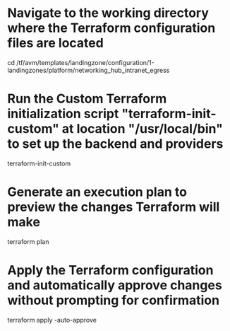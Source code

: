 # Navigate to the working directory where the Terraform configuration files are located
cd /tf/avm/templates/landingzone/configuration/1-landingzones/platform/networking_hub_intranet_egress

# Run the **Custom** Terraform initialization script "terraform-init-custom" at location "/usr/local/bin" to set up the backend and providers
terraform-init-custom 

# Generate an execution plan to preview the changes Terraform will make
terraform plan

# Apply the Terraform configuration and automatically approve changes without prompting for confirmation
terraform apply -auto-approve

